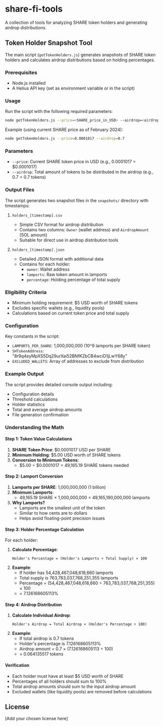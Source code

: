 # share-fi-tools

A collection of tools for analyzing SHARE token holders and generating airdrop distributions.

## Token Holder Snapshot Tool

The main script (`getTokenHolders.js`) generates snapshots of SHARE token holders and calculates airdrop distributions based on holding percentages.

### Prerequisites

- Node.js installed
- A Helius API key (set as environment variable or in the script)

### Usage

Run the script with the following required parameters:

```bash
node getTokenHolders.js --price=<SHARE_price_in_USD> --airdrop=<airdrop_amount>
```

Example (using current SHARE price as of February 2024):

```bash
node getTokenHolders.js --price=0.0001017 --airdrop=0.7
```

### Parameters

- `--price`: Current SHARE token price in USD (e.g., 0.0001017 = $0.0001017)
- `--airdrop`: Total amount of tokens to be distributed in the airdrop (e.g., 0.7 = 0.7 tokens)

### Output Files

The script generates two snapshot files in the `snapshots/` directory with timestamps:

1. `holders_[timestamp].csv`

   - Simple CSV format for airdrop distribution
   - Contains two columns: `Owner` (wallet address) and `AirdropAmount` (SOL amount)
   - Suitable for direct use in airdrop distribution tools

2. `holders_[timestamp].json`
   - Detailed JSON format with additional data
   - Contains for each holder:
     - `owner`: Wallet address
     - `lamports`: Raw token amount in lamports
     - `percentage`: Holding percentage of total supply

### Eligibility Criteria

- Minimum holding requirement: $5 USD worth of SHARE tokens
- Excludes specific wallets (e.g., liquidity pools)
- Calculations based on current token price and total supply

### Configuration

Key constants in the script:

- `LAMPORTS_PER_SHARE`: 1,000,000,000 (10^9 lamports per SHARE token)
- `SHTokenAddress`: "8r9q4eyMpXS5Dq29urXai52BNfKZbCB4wciD1jLwY68y"
- `EXCLUDED_WALLETS`: Array of addresses to exclude from distribution

### Example Output

The script provides detailed console output including:

- Configuration details
- Threshold calculations
- Holder statistics
- Total and average airdrop amounts
- File generation confirmation

### Understanding the Math

#### Step 1: Token Value Calculations

1. **SHARE Token Price**: $0.0001017 USD per SHARE
2. **Minimum Holding**: $5.00 USD worth of SHARE tokens
3. **Conversion to Minimum Tokens**:
   - $5.00 ÷ $0.0001017 = 49,165.19 SHARE tokens needed

#### Step 2: Lamport Conversion

1. **Lamports per SHARE**: 1,000,000,000 (1 billion)
2. **Minimum Lamports**:
   - 49,165.19 SHARE × 1,000,000,000 = 49,165,190,000,000 lamports
3. **Why Lamports?**
   - Lamports are the smallest unit of the token
   - Similar to how cents are to dollars
   - Helps avoid floating-point precision issues

#### Step 3: Holder Percentage Calculation

For each holder:

1. **Calculate Percentage**:
   ```
   Holder's Percentage = (Holder's Lamports ÷ Total Supply) × 100
   ```
2. **Example**:
   - If holder has 54,428,467,048,618,660 lamports
   - Total supply is 763,783,037,768,251,355 lamports
   - Percentage = (54,428,467,048,618,660 ÷ 763,783,037,768,251,355) × 100
   - = 7.126168605113%

#### Step 4: Airdrop Distribution

1. **Calculate Individual Airdrop**:
   ```
   Holder's Airdrop = Total Airdrop × (Holder's Percentage ÷ 100)
   ```
2. **Example**:
   - If total airdrop is 0.7 tokens
   - Holder's percentage is 7.126168605113%
   - Airdrop amount = 0.7 × (7.126168605113 ÷ 100)
   - = 0.064135517 tokens

#### Verification

- Each holder must have at least $5 USD worth of SHARE
- Percentages of all holders should sum to 100%
- Total airdrop amounts should sum to the input airdrop amount
- Excluded wallets (like liquidity pools) are removed before calculations

## License

[Add your chosen license here]
